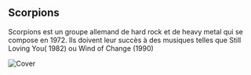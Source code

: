 ## Scorpions


Scorpions est un groupe allemand de hard rock et de heavy metal qui se compose en 1972. Ils doivent leur succès à des musiques telles que Still Loving You( 1982) ou Wind of Change (1990)

![Cover](/Users/mguelfan/Documents/Formation_STEPUP/formation_git/articles/scorpions.jpeg)

